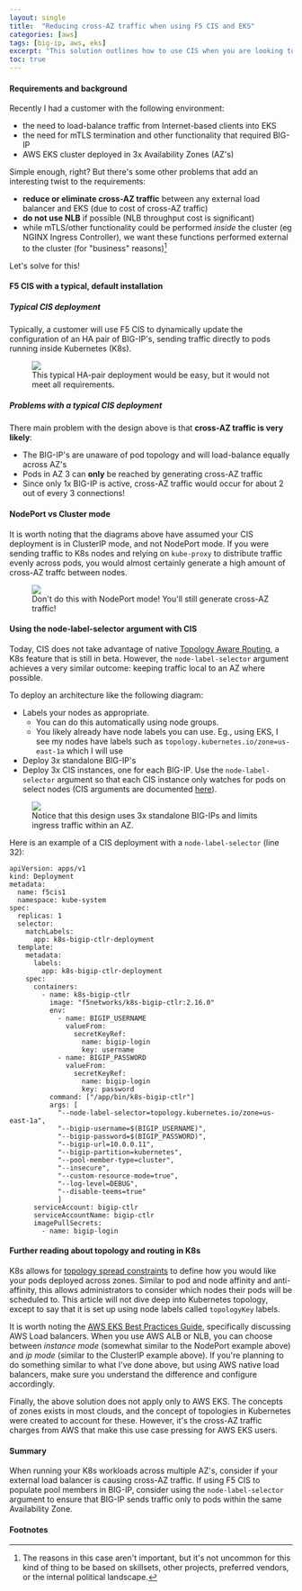 ```yaml
---
layout: single
title:  "Reducing cross-AZ traffic when using F5 CIS and EKS"
categories: [aws]
tags: [big-ip, aws, eks]
excerpt: "This solution outlines how to use CIS when you are looking to reduce cross-AZ traffic in AWS EKS" #this is a custom variable meant for a short description to be displayed on home page
toc: true
---
```

#### Requirements and background
Recently I had a customer with the following environment:
- the need to load-balance traffic from Internet-based clients into EKS
- the need for mTLS termination and other functionality that required BIG-IP
- AWS EKS cluster deployed in 3x Availability Zones (AZ's)

Simple enough, right? But there's some other problems that add an interesting twist to the requirements:

- **reduce or eliminate cross-AZ traffic** between any external load balancer and EKS (due to cost of cross-AZ traffic)
- **do not use NLB** if possible (NLB throughput cost is significant)
- while mTLS/other functionality could be performed _inside_ the cluster (eg NGINX Ingress Controller), we want these functions performed external to the cluster (for "business" reasons)[^1]

Let's solve for this!

#### F5 CIS with a typical, default installation
##### Typical CIS deployment
Typically, a customer will use F5 CIS to dynamically update the configuration of an HA pair of BIG-IP's, sending traffic directly to pods running inside Kubernetes (K8s).

<figure>
    <a href="/assets/reduce-cross-AZ-traffic-EKS/reduce-cross-AZ-traffic-default.png" class="image-popup" title="Typical HA pair deployment.">
        <img src="/assets/reduce-cross-AZ-traffic-EKS/reduce-cross-AZ-traffic-default.png">
    </a>
    <figcaption>This typical HA-pair deployment would be easy, but it would not meet all requirements.</figcaption>
</figure>

#####  Problems with a typical CIS deployment
There main problem with the design above is that **cross-AZ traffic is very likely**:
- The BIG-IP's are unaware of pod topology and will load-balance equally across AZ's
- Pods in AZ 3 can **only** be reached by generating cross-AZ traffic
- Since only 1x BIG-IP is active, cross-AZ traffic would occur for about 2 out of every 3 connections!

#### NodePort vs Cluster mode
It is worth noting that the diagrams above have assumed your CIS deployment is in ClusterIP mode, and not NodePort mode. If you were sending traffic to K8s nodes and relying on ```kube-proxy``` to distribute traffic evenly across pods, you would almost certainly generate a high amount of cross-AZ traffc between nodes. 

<figure>
    <a href="/assets/reduce-cross-AZ-traffic-EKS/reduce-cross-AZ-traffic-NodePort.png" class="image-popup" title="3-AZ deployment with NodePort.">
        <img src="/assets/reduce-cross-AZ-traffic-EKS/reduce-cross-AZ-traffic-NodePort.png">
    </a>
    <figcaption>Don't do this with NodePort mode! You'll still generate cross-AZ traffic!</figcaption>
</figure>

#### Using the node-label-selector argument with CIS
Today, CIS does not take advantage of native [Topology Aware Routing](https://kubernetes.io/docs/concepts/services-networking/topology-aware-routing/), a K8s feature that is still in beta. However, the ```node-label-selector``` argument achieves a very similar outcome: keeping traffic local to an AZ where possible.

To deploy an architecture like the following diagram:
- Labels your nodes as appropriate. 
  - You can do this automatically using node groups. 
  - You likely already have node labels you can use. Eg., using EKS, I see my nodes have labels such as `topology.kubernetes.io/zone=us-east-1a` which I will use
- Deploy 3x standalone BIG-IP's
- Deploy 3x CIS instances, one for each BIG-IP. Use the ```node-label-selector``` argument so that each CIS instance only watches for pods on select nodes (CIS arguments are documented [here](https://clouddocs.f5.com/containers/latest/userguide/config-parameters.html)).

<figure>
    <a href="/assets/reduce-cross-AZ-traffic-EKS/reduce-cross-AZ-traffic-node-label-selector.png" class="image-popup" title="3-AZ deployment with ClusterIP.">
        <img src="/assets/reduce-cross-AZ-traffic-EKS/reduce-cross-AZ-traffic-node-label-selector.png">
    </a>
    <figcaption>Notice that this design uses 3x standalone BIG-IPs and limits ingress traffic within an AZ.</figcaption>
</figure>

Here is an example of a CIS deployment with a `node-label-selector` (line 32):
```
apiVersion: apps/v1
kind: Deployment
metadata:
  name: f5cis1
  namespace: kube-system
spec:
  replicas: 1
  selector:
    matchLabels:
      app: k8s-bigip-ctlr-deployment
  template:
    metadata:
      labels:
        app: k8s-bigip-ctlr-deployment
    spec:
      containers:
        - name: k8s-bigip-ctlr
          image: "f5networks/k8s-bigip-ctlr:2.16.0"
          env:
            - name: BIGIP_USERNAME
              valueFrom:
                secretKeyRef:
                  name: bigip-login
                  key: username
            - name: BIGIP_PASSWORD
              valueFrom:
                secretKeyRef:
                  name: bigip-login
                  key: password
          command: ["/app/bin/k8s-bigip-ctlr"]
          args: [
            "--node-label-selector=topology.kubernetes.io/zone=us-east-1a",
            "--bigip-username=$(BIGIP_USERNAME)",
            "--bigip-password=$(BIGIP_PASSWORD)",
            "--bigip-url=10.0.0.11",
            "--bigip-partition=kubernetes",
            "--pool-member-type=cluster",
            "--insecure",
            "--custom-resource-mode=true",
            "--log-level=DEBUG",
            "--disable-teems=true"
            ]
      serviceAccount: bigip-ctlr
      serviceAccountName: bigip-ctlr
      imagePullSecrets:
        - name: bigip-login

```



#### Further reading about topology and routing in K8s 
K8s allows for [topology spread constraints](https://kubernetes.io/docs/concepts/scheduling-eviction/topology-spread-constraints/) to define how you would like your pods deployed across zones. Similar to pod and node affinity and anti-affinity, this allows administrators to consider which nodes their pods will be scheduled to. This article will not dive deep into Kubernetes topology, except to say that it is set up using node labels called `topologyKey` labels.

It is worth noting the [AWS EKS Best Practices Guide](https://aws.github.io/aws-eks-best-practices/cost_optimization/cost_opt_networking/#load-balancer-to-pod-communication), specifically discussing AWS Load balancers. When you use AWS ALB or NLB, you can choose between _instance mode_ (somewhat similar to the NodePort example above) and _ip mode_ (similar to the ClusterIP example above). If you're planning to do something similar to what I've done above, but using AWS native load balancers, make sure you understand the difference and configure accordingly. 

Finally, the above solution does not apply only to AWS EKS. The concepts of zones exists in most clouds, and the concept of topologies in Kubernetes were created to account for these. However, it's the cross-AZ traffic charges from AWS that make this use case pressing for AWS EKS users.

#### Summary
When running your K8s workloads across multiple AZ's, consider if your external load balancer is causing cross-AZ traffic. If using F5 CIS to populate pool members in BIG-IP, consider using the `node-label-selector` argument to ensure that BIG-IP sends traffic only to pods within the same Availability Zone.

#### Footnotes
[^1]: The reasons in this case aren't important, but it's not uncommon for this kind of thing to be based on skillsets, other projects, preferred vendors, or the internal political landscape.
